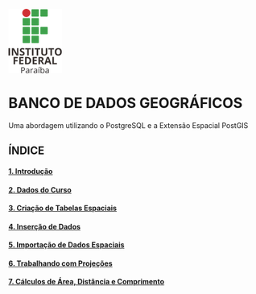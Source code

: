 ![ifpb](img/ifpb.png)

# BANCO DE DADOS GEOGRÁFICOS
Uma abordagem utilizando o PostgreSQL e a Extensão Espacial PostGIS

## ÍNDICE

#### [1. Introdução][1]
#### [2. Dados do Curso][2]
#### [3. Criação de Tabelas Espaciais][3]
#### [4. Inserção de Dados][4]
#### [5. Importação de Dados Espaciais][5]
#### [6. Trabalhando com Projeções][6]
#### [7. Cálculos de Área, Distância e Comprimento][7]


[1]:postgis/1-introducao.md
[2]:postgis/2-dados_curso.md
[3]:postgis/3-criacao_tabelas_espaciais.md
[4]:postgis/4-insercao_dados.md
[5]:postgis/5-importacao_dados.md
[6]:postgis/6-projecoes.md
[7]:postgis/7-calculos_area_dist_comp.md
